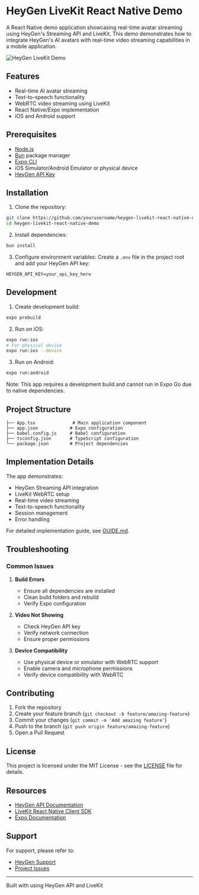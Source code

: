 # HeyGen LiveKit React Native Demo

A React Native demo application showcasing real-time avatar streaming using HeyGen's Streaming API and LiveKit. This demo demonstrates how to integrate HeyGen's AI avatars with real-time video streaming capabilities in a mobile application.

![HeyGen LiveKit Demo](screenshot.png)

## Features

- Real-time AI avatar streaming
- Text-to-speech functionality
- WebRTC video streaming using LiveKit
- React Native/Expo implementation
- iOS and Android support

## Prerequisites

- [Node.js](https://nodejs.org/)
- [Bun](https://bun.sh/) package manager
- [Expo CLI](https://docs.expo.dev/get-started/installation/)
- iOS Simulator/Android Emulator or physical device
- [HeyGen API Key](https://app.heygen.com/settings)

## Installation

1. Clone the repository:

```bash
git clone https://github.com/yourusername/heygen-livekit-react-native-demo.git
cd heygen-livekit-react-native-demo
```

2. Install dependencies:

```bash
bun install
```

3. Configure environment variables:
   Create a `.env` file in the project root and add your HeyGen API key:

```env
HEYGEN_API_KEY=your_api_key_here
```

## Development

1. Create development build:

```bash
expo prebuild
```

2. Run on iOS:

```bash
expo run:ios
# For physical device
expo run:ios --device
```

3. Run on Android:

```bash
expo run:android
```

Note: This app requires a development build and cannot run in Expo Go due to native dependencies.

## Project Structure

```
├── App.tsx              # Main application component
├── app.json            # Expo configuration
├── babel.config.js     # Babel configuration
├── tsconfig.json       # TypeScript configuration
└── package.json        # Project dependencies
```

## Implementation Details

The app demonstrates:

- HeyGen Streaming API integration
- LiveKit WebRTC setup
- Real-time video streaming
- Text-to-speech functionality
- Session management
- Error handling

For detailed implementation guide, see [GUIDE.md](GUIDE.md).

## Troubleshooting

### Common Issues

1. **Build Errors**

   - Ensure all dependencies are installed
   - Clean build folders and rebuild
   - Verify Expo configuration

2. **Video Not Showing**

   - Check HeyGen API key
   - Verify network connection
   - Ensure proper permissions

3. **Device Compatibility**
   - Use physical device or simulator with WebRTC support
   - Enable camera and microphone permissions
   - Verify device compatibility with WebRTC

## Contributing

1. Fork the repository
2. Create your feature branch (`git checkout -b feature/amazing-feature`)
3. Commit your changes (`git commit -m 'Add amazing feature'`)
4. Push to the branch (`git push origin feature/amazing-feature`)
5. Open a Pull Request

## License

This project is licensed under the MIT License - see the [LICENSE](LICENSE) file for details.

## Resources

- [HeyGen API Documentation](https://docs.heygen.com/)
- [LiveKit React Native Client SDK](https://github.com/livekit/client-sdk-react-native)
- [Expo Documentation](https://docs.expo.dev)

## Support

For support, please refer to:

- [HeyGen Support](https://support.heygen.com)
- [Project Issues](https://github.com/yourusername/heygen-livekit-react-native-demo/issues)

---

Built with using HeyGen API and LiveKit
